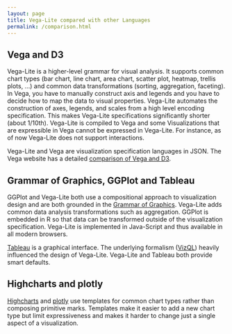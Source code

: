 ```yaml
---
layout: page
title: Vega-Lite compared with other Languages
permalink: /comparison.html
---
```


## Vega and D3

Vega-Lite is a higher-level grammar for visual analysis. It supports common chart types (bar chart, line chart, area chart, scatter plot, heatmap, trellis plots, ...) and common data transformations (sorting, aggregation, faceting). In Vega, you have to manually construct axis and legends and you have to decide how to map the data to visual properties. Vega-Lite automates the construction of axes, legends, and scales from a high level encoding specification. This makes Vega-Lite specifications significantly shorter (about 1/10th). Vega-Lite is compiled to Vega and some Visualizations that are expressible in Vega cannot be expressed in Vega-Lite. For instance, as of now Vega-Lite does not support interactions.

Vega-Lite and Vega are visualization specification languages in JSON. The Vega website has a detailed [comparison of Vega and D3](https://vega.github.io/vega/about/vega-and-d3/).


## Grammar of Graphics, GGPlot and Tableau

GGPlot and Vega-Lite both use a compositional approach to visualization design and are both grounded in the [Grammar of Graphics](http://www.amazon.com/The-Grammar-Graphics-Statistics-Computing/dp/0387245448). Vega-Lite adds common data analysis transformations such as aggregation. GGPlot is embedded in R so that data can be transformed outside of the visualization specification. Vega-Lite is implemented in Java-Script and thus available in all modern browsers.

[Tableau](https://www.tableau.com/) is a graphical interface. The underlying formalism ([VizQL](https://www.tableau.com/products/technology)) heavily influenced the design of Vega-Lite. Vega-Lite and Tableau both provide smart defaults.


## Highcharts and plotly

[Highcharts](http://www.highcharts.com/) and [plotly](https://plot.ly/) use templates for common chart types rather than composing primitive marks. Templates make it easier to add a new chart type but limit expressiveness and makes it harder to change just a single aspect of a visualization.
